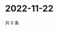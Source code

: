 # 2022-11-22

共 0 条

<!-- BEGIN WEIBO -->
<!-- 最后更新时间 Tue Nov 22 2022 19:13:07 GMT+0800 (China Standard Time) -->

<!-- END WEIBO -->
